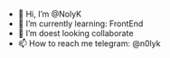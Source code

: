 - 👋 Hi, I’m @NolyK
- 🌱 I’m currently learning: FrontEnd
- 💞️ I’m doest looking collaborate
- 📫 How to reach me telegram: @n0lyk
